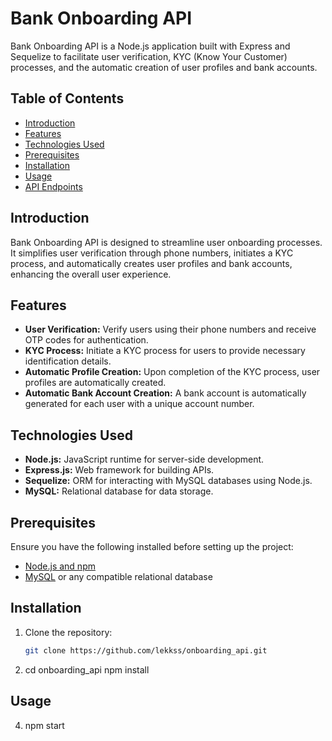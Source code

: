 # Bank Onboarding API

Bank Onboarding API is a Node.js application built with Express and Sequelize to facilitate user verification, KYC (Know Your Customer) processes, and the automatic creation of user profiles and bank accounts.

## Table of Contents

- [Introduction](#introduction)
- [Features](#features)
- [Technologies Used](#technologies-used)
- [Prerequisites](#prerequisites)
- [Installation](#installation)
- [Usage](#usage)
- [API Endpoints](#api-endpoints)

## Introduction

Bank Onboarding API is designed to streamline user onboarding processes. It simplifies user verification through phone numbers, initiates a KYC process, and automatically creates user profiles and bank accounts, enhancing the overall user experience.

## Features

- **User Verification:** Verify users using their phone numbers and receive OTP codes for authentication.
- **KYC Process:** Initiate a KYC process for users to provide necessary identification details.
- **Automatic Profile Creation:** Upon completion of the KYC process, user profiles are automatically created.
- **Automatic Bank Account Creation:** A bank account is automatically generated for each user with a unique account number.

## Technologies Used

- **Node.js:** JavaScript runtime for server-side development.
- **Express.js:** Web framework for building APIs.
- **Sequelize:** ORM for interacting with MySQL databases using Node.js.
- **MySQL:** Relational database for data storage.

## Prerequisites

Ensure you have the following installed before setting up the project:

- [Node.js and npm](https://nodejs.org/)
- [MySQL](https://www.mysql.com/) or any compatible relational database

## Installation

1. Clone the repository:

   ```bash
   git clone https://github.com/lekkss/onboarding_api.git
2. cd onboarding_api
    npm install
## Usage
4. npm start
